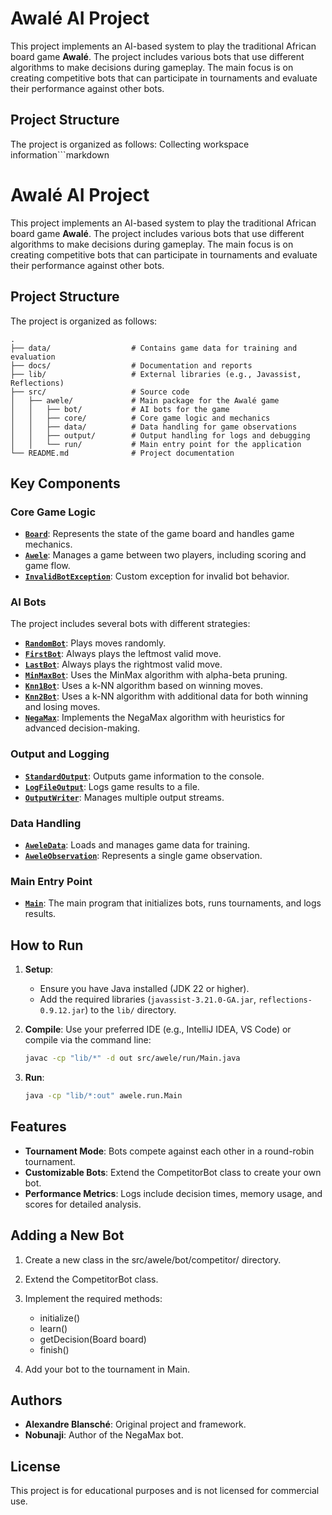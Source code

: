 # Awalé AI Project

This project implements an AI-based system to play the traditional African board game **Awalé**. The project includes various bots that use different algorithms to make decisions during gameplay. The main focus is on creating competitive bots that can participate in tournaments and evaluate their performance against other bots.

## Project Structure

The project is organized as follows:
Collecting workspace information```markdown
# Awalé AI Project

This project implements an AI-based system to play the traditional African board game **Awalé**. The project includes various bots that use different algorithms to make decisions during gameplay. The main focus is on creating competitive bots that can participate in tournaments and evaluate their performance against other bots.

## Project Structure

The project is organized as follows:

```
.
├── data/                  # Contains game data for training and evaluation
├── docs/                  # Documentation and reports
├── lib/                   # External libraries (e.g., Javassist, Reflections)
├── src/                   # Source code
│   ├── awele/             # Main package for the Awalé game
│   │   ├── bot/           # AI bots for the game
│   │   ├── core/          # Core game logic and mechanics
│   │   ├── data/          # Data handling for game observations
│   │   ├── output/        # Output handling for logs and debugging
│   │   └── run/           # Main entry point for the application
└── README.md              # Project documentation
```

## Key Components

### Core Game Logic
- **[`Board`](src/awele/core/Board.java)**: Represents the state of the game board and handles game mechanics.
- **[`Awele`](src/awele/core/Awele.java)**: Manages a game between two players, including scoring and game flow.
- **[`InvalidBotException`](src/awele/core/InvalidBotException.java)**: Custom exception for invalid bot behavior.

### AI Bots
The project includes several bots with different strategies:
- **[`RandomBot`](src/awele/bot/demo/random/RandomBot.java)**: Plays moves randomly.
- **[`FirstBot`](src/awele/bot/demo/first/FirstBot.java)**: Always plays the leftmost valid move.
- **[`LastBot`](src/awele/bot/demo/last/LastBot.java)**: Always plays the rightmost valid move.
- **[`MinMaxBot`](src/awele/bot/demo/minmax/MinMaxBot.java)**: Uses the MinMax algorithm with alpha-beta pruning.
- **[`Knn1Bot`](src/awele/bot/demo/knn1/Knn1Bot.java)**: Uses a k-NN algorithm based on winning moves.
- **[`Knn2Bot`](src/awele/bot/demo/knn2/Knn2Bot.java)**: Uses a k-NN algorithm with additional data for both winning and losing moves.
- **[`NegaMax`](src/awele/bot/competitor/NegaMax.java)**: Implements the NegaMax algorithm with heuristics for advanced decision-making.

### Output and Logging
- **[`StandardOutput`](src/awele/output/StandardOutput.java)**: Outputs game information to the console.
- **[`LogFileOutput`](src/awele/output/LogFileOutput.java)**: Logs game results to a file.
- **[`OutputWriter`](src/awele/output/OutputWriter.java)**: Manages multiple output streams.

### Data Handling
- **[`AweleData`](src/awele/data/AweleData.java)**: Loads and manages game data for training.
- **[`AweleObservation`](src/awele/data/AweleObservation.java)**: Represents a single game observation.

### Main Entry Point
- **[`Main`](src/awele/run/Main.java)**: The main program that initializes bots, runs tournaments, and logs results.

## How to Run

1. **Setup**:
   - Ensure you have Java installed (JDK 22 or higher).
   - Add the required libraries (`javassist-3.21.0-GA.jar`, `reflections-0.9.12.jar`) to the `lib/` directory.

2. **Compile**:
   Use your preferred IDE (e.g., IntelliJ IDEA, VS Code) or compile via the command line:
   ```sh
   javac -cp "lib/*" -d out src/awele/run/Main.java
    ```

3. **Run**:
   ```sh
   java -cp "lib/*:out" awele.run.Main
   ```

## Features

- **Tournament Mode**: Bots compete against each other in a round-robin tournament.
- **Customizable Bots**: Extend the CompetitorBot class to create your own bot.
- **Performance Metrics**: Logs include decision times, memory usage, and scores for detailed analysis.

## Adding a New Bot

1. Create a new class in the src/awele/bot/competitor/ directory.
2. Extend the CompetitorBot class.
3. Implement the required methods:
     - initialize()
     - learn()
     - getDecision(Board board)
     - finish()

4. Add your bot to the tournament in Main.

## Authors

- **Alexandre Blansché**: Original project and framework.
- **Nobunaji**: Author of the NegaMax bot.

## License

This project is for educational purposes and is not licensed for commercial use.
